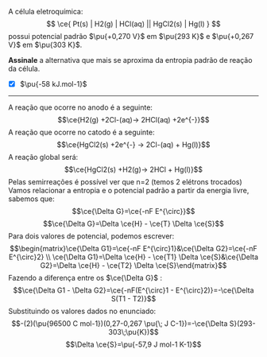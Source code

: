 A célula eletroquímica:
$$
    \ce{ Pt(s) | H2(g) | HCl(aq) || HgCl2(s) | Hg(l) }
$$
possui potencial padrão $\pu{+0,270 V}$ em $\pu{293 K}$ e $\pu{+0,267 V}$ em $\pu{303 K}$.

**Assinale** a alternativa que mais se aproxima da entropia padrão de reação da célula.

- [x] $\pu{-58 kJ.mol-1}$


---

A reação que ocorre no anodo é a seguinte:
$$\ce{H2(g)  +2Cl-(aq)-> 2HCl(aq) +2e^{-}}$$
A reação que ocorre no catodo é a seguinte:
$$\ce{HgCl2(s) +2e^{-} -> 2Cl-(aq) + Hg(l)}$$
A reação global será:
$$\ce{HgCl2(s) +H2(g)-> 2HCl + Hg(l)}$$
Pelas semirreações é possível ver que n=2 (temos 2 elétrons trocados)
Vamos relacionar a entropia e o potencial padrão a partir da energia livre, sabemos que:
$$\ce{\Delta G}=\ce{-nF E^{\circ}}$$
$$\ce{\Delta G}=\Delta \ce{H} - \ce{T} \Delta \ce{S}$$
Para dois valores de potencial, podemos escrever:
$$\begin{matrix}\ce{\Delta G1}=\ce{-nF E^{\circ}1}&\ce{\Delta G2}=\ce{-nF E^{\circ}2} \\ \ce{\Delta G1}=\Delta \ce{H} - \ce{T1} \Delta \ce{S}&\ce{\Delta G2}=\Delta \ce{H} - \ce{T2} \Delta \ce{S}\end{matrix}$$
Fazendo a diferença entre os $\ce{\Delta G}$ :
$$\ce{\Delta G1 - \Delta G2}=\ce{-nF(E^{\circ}1 -  E^{\circ}2)}=-\ce{\Delta S(T1 - T2)}$$
Substituindo os valores dados no enunciado:
$$-(2)(\pu{96500 C mol-1})(0,27-0,267 \pu{\; J C-1})=-\ce{\Delta S}(293-303\;\pu{K})$$
$$\Delta \ce{S}=\pu{-57,9 J mol-1 K-1}$$

